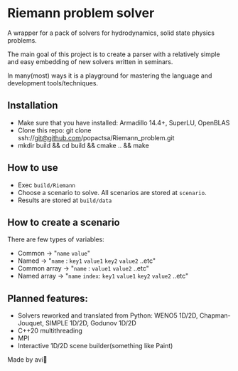 # Riemann problem solver
A wrapper for a pack of solvers for hydrodynamics, solid state physics problems.

The main goal of this project is to create a parser with 
a relatively simple and easy embedding of new solvers 
written in seminars.

In many(most) ways it is a playground for mastering the language and development tools/techniques.

Installation
-

- Make sure that you have installed: Armadillo 14.4+, SuperLU, OpenBLAS
- Clone this repo: git clone ssh://git@github.com/popactsa/Riemann_problem.git
- mkdir build && cd build && cmake .. && make

How to use
-

- Exec `build/Riemann`
- Choose a scenario to solve. All scenarios are stored at `scenario`.
- Results are stored at `build/data`

How to create a scenario
-

There are few types of variables:
- Common -> "`name` `value`"
- Named -> "`name` : `key1` `value1` `key2` `value2` ..etc"
- Common array -> "`name` : `value1` `value2` ..etc"
- Named array -> "`name` `index`: `key1` `value1` `key2` `value2` ..etc"

Planned features:
-

- Solvers reworked and translated from Python: WENO5 1D/2D, Chapman-Jouquet, SIMPLE 1D/2D, Godunov 1D/2D
- C++20 multithreading
- MPI
- Interactive 1D/2D scene builder(something like Paint)

Made by avi🤕
